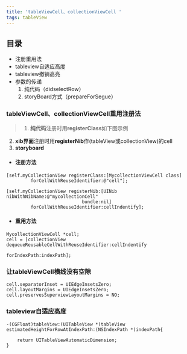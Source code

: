 ```yaml
---
title: 'tableViewCell、collectionViewCell '
tags: tableView
---
```

## 目录
- 注册重用法
- tableview自适应高度
- tableview撤销高亮
- 参数的传递
  1. 纯代码（didselectRow）
  2. storyBoard方式（prepareForSegue）

### tableViewCell、collectionViewCell重用注册法  
> 1.  **纯代码**注册时用**registerClass**如下图示例
2.  **xib界面**注册时用**registerNib**作(tableView或collectionView)的cell  
3.  **storyboard**

-  #### 注册方法

```objc
[self.myCollectionView registerClass:[MycollectionViewCell class]
         forCellWithReuseIdentifier:@"cell"];

[self.myCollectionView registerNib:[UINib nibWithNibName:@"mycollectionCell"
                            bundle:nil]
         forCellWithReuseIdentifier:cellIndentify];
  ```

<!--more-->
- #### 重用方法

```objc
MycollectionViewCell *cell;
cell = [collectionView dequeueReusableCellWithReuseIdentifier:cellIndentify
                                                  forIndexPath:indexPath];
```
### 让tableViewCell横线没有空隙
```objc
cell.separatorInset = UIEdgeInsetsZero;
cell.layoutMargins = UIEdgeInsetsZero;
cell.preservesSuperviewLayoutMargins = NO;
```
### tableview自适应高度
```objc
-(CGFloat)tableView:(UITableView *)tableView estimatedHeightForRowAtIndexPath:(NSIndexPath *)indexPath{

    return UITableViewAutomaticDimension;
}
```
